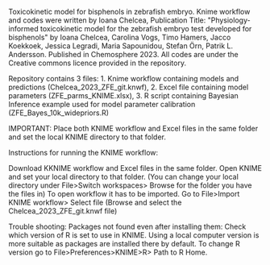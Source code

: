 Toxicokinetic model for bisphenols in zebrafish embryo. Knime workflow and codes were written by Ioana Chelcea, Publication Title: "Physiology-informed toxicokinetic model for the zebrafish embryo test developed for bisphenols" by Ioana Chelcea, Carolina Vogs, Timo Hamers, Jacco Koekkoek, Jessica Legradi, Maria Sapounidou, Stefan Örn,  Patrik L. Andersson. Published in Chemosphere 2023. All codes are under the Creative commons licence provided in the repository.

Repository contains 3 files: 1. Knime workflow containing models and predictions (Chelcea_2023_ZFE_git.knwf), 2. Excel file containing model parameters (ZFE_parms_KNIME.xlsx), 3. R script containing Bayesian Inference example used for model parameter calibration (ZFE_Bayes_10k_widepriors.R)

IMPORTANT: Place both KNIME workflow and Excel files in the same folder and set the local KNIME directory to that folder.

Instructions for running the KNIME workflow:

Download KKNIME workflow and Excel files in the same folder.
Open KNIME and set your local directory to that folder. (You can change your local directory under File>Switch workspaces> Browse for the folder you have the files in)
To open workflow it has to be imported. Go to File>Import KNIME workflow> Select file (Browse and select the Chelcea_2023_ZFE_git.knwf file)

Trouble shooting: Packages not found even after installing them: Check which version of R is set to use in KNIME. Using a local computer version is more suitable as packages are installed there by default. To change R version go to File>Preferences>KNIME>R> Path to R Home.

